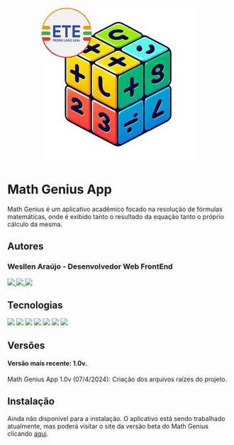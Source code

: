 <p align="center">
    <img src="./public/logo.png">
</p>

# Math Genius App

Math Genius é um aplicativo acadêmico focado na resolução de fórmulas matemáticas, onde é exibido tanto o resultado da equação tanto o próprio cálculo da mesma.


## Autores

### Wesllen Araújo - Desenvolvedor Web FrontEnd

<div display="flex">

<a href="https://github.com/WesllenAraujo" target="_blank">
  <img src="https://img.shields.io/badge/GitHub-100000?style=for-the-badge&logo=github&logoColor=white">
</a>
<a href="https://www.linkedin.com/in/wesllen-do-carmo-ara%C3%BAjo-0b1115276/" target="_blank">
  <img src="https://img.shields.io/badge/LinkedIn-0077B5?style=for-the-badge&logo=linkedin&logoColor=white">
</a>
<a href="mailto:wesllenaraujo.developer@gmail.com" target="_blank">
  <img src="https://img.shields.io/badge/Gmail-D14836?style=for-the-badge&logo=gmail&logoColor=white">
</a>

</div>

## Tecnologias

<div display="flex">

<img src="https://img.shields.io/badge/JavaScript-F7DF1E?style=for-the-badge&logo=JavaScript&logoColor=white">
<img src="https://img.shields.io/badge/React-20232A?style=for-the-badge&logo=react&logoColor=61DAFB">
<img src="https://img.shields.io/badge/npm-CB3837?style=for-the-badge&logo=npm&logoColor=white">
<img src="https://img.shields.io/badge/HTML5-E34F26?style=for-the-badge&logo=html5&logoColor=white">
<img src="https://img.shields.io/badge/CSS3-1572B6?style=for-the-badge&logo=css3&logoColor=white">
<img src="https://img.shields.io/badge/Figma-F24E1E?style=for-the-badge&logo=figma&logoColor=white">
<img src="https://img.shields.io/badge/GIT-E44C30?style=for-the-badge&logo=git&logoColor=white">

</div>



## Versões

#### Versão mais recente: 1.0v.

 Math Genius App 1.0v (07/4/2024): Criação dos arquivos raízes do projeto.



## Instalação

Ainda não disponível para a instalação. O aplicativo está sendo trabalhado atualmente, mas poderá visitar o site da versão beta do Math Genius clicando [aqui](https://wesllenaraujo.github.io/Math-Genius/).
    